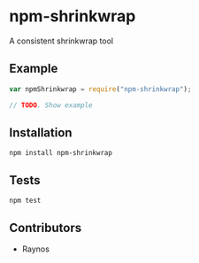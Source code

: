 # npm-shrinkwrap

A consistent shrinkwrap tool

## Example

```js
var npmShrinkwrap = require("npm-shrinkwrap");

// TODO. Show example
```

## Installation

`npm install npm-shrinkwrap`

## Tests

`npm test`

## Contributors

 - Raynos
